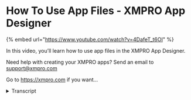 # How To Use App Files - XMPRO App Designer
{% embed url="https://www.youtube.com/watch?v=4DafeT_t6OI" %}



In this video, you’ll learn how to use app files in the XMPRO App Designer.

Need help with creating your XMPRO apps? Send an email to support@xmpro.com

Go to https://xmpro.com if you want...
<details>
<summary>Transcript</summary>In this video, you’ll learn how to use app files in the XMPRO App Designer.

Need help with creating your XMPRO apps? Send an email to support@xmpro.com

Go to https://xmpro.com if you want...
app files

in this video we will be looking at how

to maintain

application files and assets which can

be used within

a given app so if you look at

the design view of a given app you would

notice that you have a list of pages and

a few other options

if you go to the more menu there is an

option for app

files clicking on which will

bring you to this file manager where you

can maintain

the files and assets for this app

you will notice it has a tree view over

here

where you can create any sort of

directory structure

that you may need to better organize

your files

so if i wanted to create a new directory

i simply need to say

the name and the directory will then be

added

similarly i have an option to upload a

file

for example if i select a file it gets

added over there

and then i can use it within my app

similarly you have some more options

once you select a file

um or click on the three dots um which

are if you want to move it into a given

folder

you want to copy a file rename or delete

all those options are available and of

course you can download them as well

so one thing to note here is that this

is a design time view

as you as you can see we are in the

design time view of the app

um similarly this is the design time

view of the files and assets that are

available in the app

any changes you make here are version

controlled

same as the app so if i'm in the version

2 of my app

any changes i make here will belong to

version 2 of the app

and other versions will be unchanged

similarly if you export or clone your

app

the files will come with the version

lastly the files are common to all the

pages in a given version

so it doesn't matter which page you are

on you will be able to use

the same file and that has been defined

here

so another way to get to the same file

manager

is from within a page let's say i am on

this page

and i have a control which uses a file

selector

as you can see over here i have these

files available

but in case i wanted to add a file which

is missing

i can simply click on plus and i will be

able to quickly go to the same view

and make some changes and adjustments it

will then be reflected here

to learn more on how we use the ad files

with different controls

please look at the videos on d3 or unity

controls
</details>